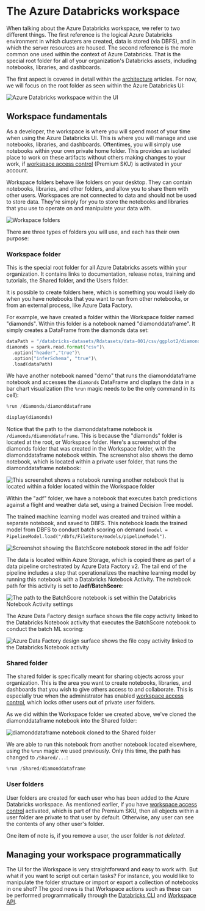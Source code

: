 # The Azure Databricks workspace

When talking about the Azure Databricks workspace, we refer to two different things. The first reference is the logical Azure Databricks environment in which clusters are created, data is stored (via DBFS), and in which the server resources are housed. The second reference is the more common one used within the context of Azure Databricks. That is the special root folder for all of your organization's Databricks assets, including notebooks, libraries, and dashboards.

The first aspect is covered in detail within the [architecture](../architecture/) articles. For now, we will focus on the root folder as seen within the Azure Databricks UI:

![Azure Databricks workspace within the UI](media/azure-databricks-workspace.png 'Azure Databricks workspace')

## Workspace fundamentals

As a developer, the workspace is where you will spend most of your time when using the Azure Databricks UI. This is where you will manage and use notebooks, libraries, and dashboards. Oftentimes, you will simply use notebooks within your own private home folder. This provides an isolated place to work on these artifacts without others making changes to your work, if [workspace access control](https://docs.azuredatabricks.net/administration-guide/admin-settings/workspace-acl.html) (Premium SKU) is activated in your account.

Workspace folders behave like folders on your desktop. They can contain notebooks, libraries, and other folders, and allow you to share them with other users. Workspaces are not connected to data and should not be used to store data. They're simply for you to store the notebooks and libraries that you use to operate on and manipulate your data with.

![Workspace folders](media/workspace-folders.png 'Workspace folders')

There are three types of folders you will use, and each has their own purpose:

### Workspace folder

This is the special root folder for all Azure Databricks assets within your organization. It contains links to documentation, release notes, training and tutorials, the Shared folder, and the Users folder.

It is possible to create folders here, which is something you would likely do when you have notebooks that you want to run from other notebooks, or from an external process, like Azure Data Factory.

For example, we have created a folder within the Workspace folder named "diamonds". Within this folder is a notebook named "diamonddataframe". It simply creates a DataFrame from the diamonds data set:

```python
dataPath = "/databricks-datasets/Rdatasets/data-001/csv/ggplot2/diamonds.csv"
diamonds = spark.read.format("csv")\
  .option("header","true")\
  .option("inferSchema", "true")\
  .load(dataPath)
```

We have another notebook named "demo" that runs the diamonddataframe notebook and accesses the `diamonds` DataFrame and displays the data in a bar chart visualization (the `%run` magic needs to be the only command in its cell):

```python
%run /diamonds/diamonddataframe
```

```python
display(diamonds)
```

Notice that the path to the diamonddataframe notebook is `/diamonds/diamonddataframe`. This is because the "diamonds" folder is located at the root, or Workspace folder. Here's a screenshot of the diamonds folder that was created in the Workspace folder, with the diamonddataframe notebook within. The screenshot also shows the demo notebook, which is located within a private user folder, that runs the diamonddataframe notebook:

![This screenshot shows a notebook running another notebook that is located within a folder located within the Workspace folder](media/run-notebook.png 'Running a notebook from within another')

Within the "adf" folder, we have a notebook that executes batch predictions against a flight and weather data set, using a trained Decision Tree model.

The trained machine learning model was created and trained within a separate notebook, and saved to DBFS. This notebook loads the trained model from DBFS to conduct batch scoring on demand (`model = PipelineModel.load("/dbfs/FileStore/models/pipelineModel")`.

![Screenshot showing the BatchScore notebook stored in the adf folder](media/adf-batchscore-notebook.png 'BatchScore notebook stored in adf folder')

The data is located within Azure Storage, which is copied there as part of a data pipeline orchestrated by Azure Data Factory v2. The tail end of the pipeline includes a step that operationalizes the machine learning model by running this notebook with a Databricks Notebook Activity. The notebook path for this activity is set to **/adf/BatchScore**:

![The path to the BatchScore notebook is set within the Databricks Notebook Activity settings](media/adf-databricks-notebook-activity-path.png 'Notebook path within the Databricks Notebook Activity settings')

The Azure Data Factory design surface shows the file copy activity linked to the Databricks Notebook activity that executes the BatchScore notebook to conduct the batch ML scoring:

![Azure Data Factory design surface shows the file copy activity linked to the Databricks Notebook activity](media/adf-design-surface.png 'file copy activity linked to Databricks Notebook activity')

### Shared folder

The shared folder is specifically meant for sharing objects across your organization. This is the area you want to create notebooks, libraries, and dashboards that you wish to give others access to and collaborate. This is especially true when the administrator has enabled [workspace access control](https://docs.azuredatabricks.net/administration-guide/admin-settings/workspace-acl.html), which locks other users out of private user folders.

As we did within the Workspace folder we created above, we've cloned the diamonddataframe notebook into the Shared folder:

![diamonddataframe notebook cloned to the Shared folder](media/workspace-shared-folder.png 'Shared folder')

We are able to run this notebook from another notebook located elsewhere, using the `%run` magic we used previously. Only this time, the path has changed to `/Shared/...`:

```python
%run /Shared/diamonddataframe
```

### User folders

User folders are created for each user who has been added to the Azure Databricks workspace. As mentioned earlier, if you have [workspace access control](https://docs.azuredatabricks.net/administration-guide/admin-settings/workspace-acl.html) activated, which is part of the Premium SKU, then all objects within a user folder are private to that user by default. Otherwise, any user can see the contents of any other user's folder.

One item of note is, if you remove a user, the user folder is _not deleted_.

## Managing your workspace programmatically

The UI for the Workspace is very straightforward and easy to work with. But what if you want to script out certain tasks? For instance, you would like to manipulate the folder structure or import or export a collection of notebooks in one shot? The good news is that Workspace actions such as these can be performed programmatically through the [Databricks CLI](https://docs.azuredatabricks.net/user-guide/dev-tools/databricks-cli.html#databricks-cli) and [Workspace API](https://docs.azuredatabricks.net/api/latest/workspace.html#workspace-api).
